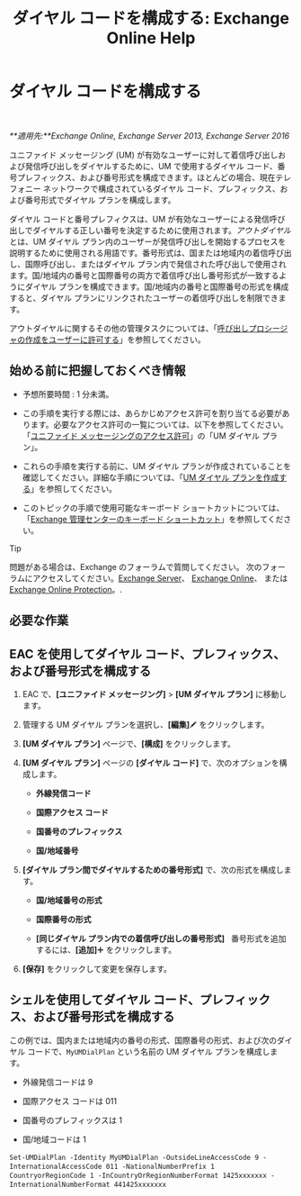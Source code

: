 ﻿---
title: 'ダイヤル コードを構成する: Exchange Online Help'
TOCTitle: ダイヤル コードを構成する
ms:assetid: e5b5efee-b734-4f70-8357-11be07b23bd0
ms:mtpsurl: https://technet.microsoft.com/ja-jp/library/Bb124992(v=EXCHG.150)
ms:contentKeyID: 51407590
ms.date: 05/22/2018
mtps_version: v=EXCHG.150
ms.translationtype: HT
---

# ダイヤル コードを構成する

 

_**適用先:**Exchange Online, Exchange Server 2013, Exchange Server 2016_

ユニファイド メッセージング (UM) が有効なユーザーに対して着信呼び出しおよび発信呼び出しをダイヤルするために、UM で使用するダイヤル コード、番号プレフィックス、および番号形式を構成できます。ほとんどの場合、現在テレフォニー ネットワークで構成されているダイヤル コード、プレフィックス、および番号形式でダイヤル プランを構成します。

ダイヤル コードと番号プレフィクスは、UM が有効なユーザーによる発信呼び出しでダイヤルする正しい番号を決定するために使用されます。*アウトダイヤル*とは、UM ダイヤル プラン内のユーザーが発信呼び出しを開始するプロセスを説明するために使用される用語です。番号形式は、国または地域内の着信呼び出し、国際呼び出し、またはダイヤル プラン内で発信された呼び出しで使用されます。国/地域内の番号と国際番号の両方で着信呼び出し番号形式が一致するようにダイヤル プランを構成できます。国/地域内の番号と国際番号の形式を構成すると、ダイヤル プランにリンクされたユーザーの着信呼び出しを制限できます。

アウトダイヤルに関するその他の管理タスクについては、「[呼び出しプロシージャの作成をユーザーに許可する](allowing-users-to-make-calls-procedures-exchange-2013-help.md)」を参照してください。

## 始める前に把握しておくべき情報

  - 予想所要時間 : 1 分未満。

  - この手順を実行する際には、あらかじめアクセス許可を割り当てる必要があります。必要なアクセス許可の一覧については、以下を参照してください。「[ユニファイド メッセージングのアクセス許可](unified-messaging-permissions-exchange-2013-help.md)」の「UM ダイヤル プラン」。

  - これらの手順を実行する前に、UM ダイヤル プランが作成されていることを確認してください。詳細な手順については、「[UM ダイヤル プランを作成する](create-a-um-dial-plan-exchange-2013-help.md)」を参照してください。

  - このトピックの手順で使用可能なキーボード ショートカットについては、「[Exchange 管理センターのキーボード ショートカット](keyboard-shortcuts-in-the-exchange-admin-center-exchange-online-protection-help.md)」を参照してください。


> [!TIP]
> 問題がある場合は、Exchange のフォーラムで質問してください。 次のフォーラムにアクセスしてください。<A href="https://go.microsoft.com/fwlink/p/?linkid=60612">Exchange Server</A>、 <A href="https://go.microsoft.com/fwlink/p/?linkid=267542">Exchange Online</A>、 または <A href="https://go.microsoft.com/fwlink/p/?linkid=285351">Exchange Online Protection</A>。.



## 必要な作業

## EAC を使用してダイヤル コード、プレフィックス、および番号形式を構成する

1.  EAC で、**\[ユニファイド メッセージング\]** \> **\[UM ダイヤル プラン\]** に移動します。

2.  管理する UM ダイヤル プランを選択し、**\[編集\]**![編集アイコン](images/Bb124582.6f53ccb2-1f13-4c02-bea0-30690e6ea71d(EXCHG.150).gif "編集アイコン") をクリックします。

3.  **\[UM ダイヤル プラン\]** ページで、**\[構成\]** をクリックします。

4.  **\[UM ダイヤル プラン\]** ページの **\[ダイヤル コード\]** で、次のオプションを構成します。
    
      - **外線発信コード**
    
      - **国際アクセス コード**
    
      - **国番号のプレフィックス**
    
      - **国/地域番号**

5.  **\[ダイヤル プラン間でダイヤルするための番号形式\]** で、次の形式を構成します。
    
      - **国/地域番号の形式**
    
      - **国際番号の形式**
    
      - **\[同じダイヤル プラン内での着信呼び出しの番号形式\]**   番号形式を追加するには、**\[追加\]**![\[追加\] アイコン](images/JJ218640.c1e75329-d6d7-4073-a27d-498590bbb558(EXCHG.150).gif "[追加] アイコン") をクリックします。

6.  **\[保存\]** をクリックして変更を保存します。

## シェルを使用してダイヤル コード、プレフィックス、および番号形式を構成する

この例では、国内または地域内の番号の形式、国際番号の形式、および次のダイヤル コードで、`MyUMDialPlan` という名前の UM ダイヤル プランを構成します。

  - 外線発信コードは 9

  - 国際アクセス コードは 011

  - 国番号のプレフィックスは 1

  - 国/地域コードは 1

<!-- end list -->

    Set-UMDialPlan -Identity MyUMDialPlan -OutsideLineAccessCode 9 -InternationalAccessCode 011 -NationalNumberPrefix 1 CountryorRegionCode 1 -InCountryOrRegionNumberFormat 1425xxxxxxx -InternationalNumberFormat 441425xxxxxxx


